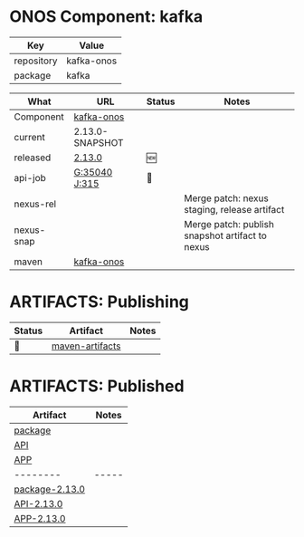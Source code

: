 ONOS Component: kafka
=====================

| Key        | Value
| ---------- | ---------- |
| repository | kafka-onos |
| package    | kafka      |  

| What | URL | Status | Notes |
| ---- | --- | ------ | ----- |
| Component  | [kafka-onos](https://gerrit.opencord.org/plugins/gitiles/kafka-onos) | | |
| current    | 2.13.0-SNAPSHOT | | |    
| released   | [2.13.0](https://mvnrepository.com/artifact/org.opencord/kafka-onos) | :new: | |
| api-job    | [G:35040](https://gerrit.opencord.org/c/kafka-onos/+/35040) <br> [J:315](https://jenkins.opencord.org/job/onos-app-release/315/console) | :hammer: | |
| nexus-rel  | | | Merge patch: nexus staging, release artifact |
| nexus-snap | | | Merge patch: publish snapshot artifact to nexus |
| maven | [kafka-onos](https://mvnrepository.com/artifact/org.opencord/kafka-onos) | | | Release staged on nexus |

ARTIFACTS: Publishing
=====================

| Status   | Artifact         | Notes |
| ------   | ---------------- | ----- |
| :hammer: | [maven-artifacts](maven-artifacts.md) | |

ARTIFACTS: Published
====================

| Artifact | Notes |
| -------- | ----- |
| [package](https://mvnrepository.com/artifact/org.opencord/kafka) | |
| [API](https://mvnrepository.com/artifact/org.opencord/kafka-api) | |
| [APP](https://mvnrepository.com/artifact/org.opencord/kafka-app) | |
| -------- | ----- |
| [package-2.13.0](https://mvnrepository.com/artifact/org.opencord/kafka/2.13.0) | |
| [API-2.13.0](https://mvnrepository.com/artifact/org.opencord/kafka-api/2.13.0) | |
| [APP-2.13.0](https://mvnrepository.com/artifact/org.opencord/kafka-app/2.13.0) | |
